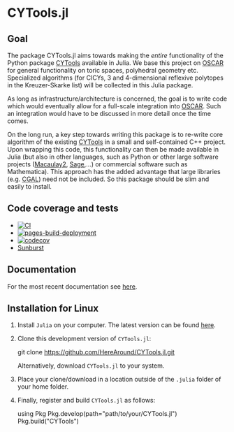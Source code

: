 # CYTools.jl

## Goal

The package CYTools.jl aims towards making the *entire* functionality of the Python package [CYTools](https://cytools.liammcallistergroup.com/about/) available in Julia. We base this project on [OSCAR](https://oscar.computeralgebra.de/) for general functionality on toric spaces, polyhedral geometry etc. Specialized algorithms (for CICYs, 3 and 4-dimensional reflexive polytopes in the Kreuzer-Skarke list) will be collected in this Julia package.

As long as infrastructure/architecture is concerned, the goal is to write code which would eventually allow for a full-scale integration into [OSCAR](https://oscar.computeralgebra.de/). Such an integration would have to be discussed in more detail once the time comes.

On the long run, a key step towards writing this package is to re-write core algorithm of the existing [CYTools](https://cytools.liammcallistergroup.com/about/) in a small and self-contained C++ project. Upon wrapping this code, this functionality can then be made available in Julia (but also in other languages, such as Python or other large software projects ([Macaulay2](http://www2.macaulay2.com/Macaulay2/), [Sage](https://www.sagemath.org/),...) or commercial software such as Mathematica). This approach has the added advantage that large libraries (e.g. [CGAL](https://www.cgal.org/)) need not be included. So this package should be slim and easily to install.


## Code coverage and tests

* [![CI](https://github.com/HereAround/CYTools.jl/actions/workflows/CI.yml/badge.svg?branch=master)](https://github.com/HereAround/CYTools.jl/actions/workflows/CI.yml)
* [![pages-build-deployment](https://github.com/HereAround/CYTools.jl/actions/workflows/pages/pages-build-deployment/badge.svg)](https://github.com/HereAround/CYTools.jl/actions/workflows/pages/pages-build-deployment)
* [![codecov](https://codecov.io/gh/HereAround/CYTools.jl/branch/master/graph/badge.svg?token=RX0SNJAVQZ)](https://codecov.io/gh/HereAround/CYTools.jl)
* [Sunburst](https://codecov.io/gh/HereAround/CYTools.jl/branch/master/graphs/sunburst.svg?token=RX0SNJAVQZ)


## Documentation

For the most recent documentation see [here](https://herearound.github.io/CYTools.jl/dev/).


## Installation for Linux

1. Install `Julia` on your computer. The latest version can be found [here](https://julialang.org/downloads/).
2. Clone this development version of `CYTools.jl`:

    git clone https://github.com/HereAround/CYTools.jl.git

   Alternatively, download `CYTools.jl` to your system.
3. Place your clone/download in a location outside of the `.julia` folder of your home folder.
4. Finally, register and build `CYTools.jl` as follows:

    using Pkg
    Pkg.develop(path="path/to/your/CYTools.jl")
    Pkg.build("CYTools")

